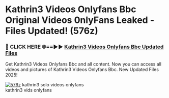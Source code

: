 # Kathrin3 Videos Onlyfans Bbc Original Videos 0nlyFans Leaked - Files Updated! (576z)

<h3>🔴 CLICK HERE 🌐==►► <a href="https://tinyurl.com/2wckxsce" rel="nofollow">Kathrin3 Videos Onlyfans Bbc Updated Files</a></h3>

Get Kathrin3 Videos Onlyfans Bbc and all content. Now you can access all videos and pictures of Kathrin3 Videos Onlyfans Bbc. New Updated Files 2025!

[![576z](https://i.imgur.com/AFduVYN.gif)](https://tinyurl.com/2wckxsce)
kathrin3 solo videos onlyfans<br>
kathrin3 vids onlyfans
